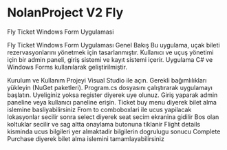 # NolanProject V2 Fly 
 Fly Ticket Windows Form Uygulamasi

Fly Ticket Windows Form Uygulaması
Genel Bakış
Bu uygulama, uçak bileti rezervasyonlarını yönetmek için tasarlanmıştır. Kullanıcı ve uçuş yönetimi için bir admin paneli, giriş sistemi ve kayıt sistemi içerir. Uygulama C# ve Windows Forms kullanılarak geliştirilmiştir.


Kurulum ve Kullanım
Projeyi Visual Studio ile açın.
Gerekli bağımlılıkları yükleyin (NuGet paketleri).
Program.cs dosyasını çalıştırarak uygulamayı başlatın.
Uyeliginiz yoksa register diyerek uye olunuz. 
Giriş yaparak admin paneline veya kullanıcı paneline erişin.
Ticket buy menu diyerek bilet alma islemine basliyabilirsiniz
From to comboboxlari ile ucus yapilacak lokasyonlar secilir sonra select diyerek seat secim ekranina gidilir
Bos olan koltuklar secilir ve sag altta onaylama butonuna tiklanir
Flight details kisminda ucus bilgileri yer almaktadir bilgilerin dogrulugu sonucu Complete Purchase diyerek bilet alma islemini tamamlayabilirsiniz
